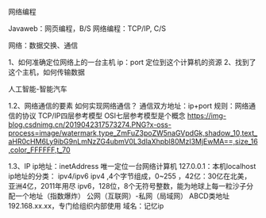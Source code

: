 网络编程

Javaweb：网页编程，B/S
网络编程：TCP/IP,  C/S


网络：数据交换、通信

1、如何准确定位网络上的一台主机 ip：port 定位到这个计算机的资源
2、找到了这个主机，如何传输数据

人工智能-智能汽车

1.2、网络通信的要素
如何实现网络通信？
通信双方地址：ip+port
规则：网络通信的协议
TCP/IP四层参考模型
OSI七层参考模型是个概念
https://img-blog.csdnimg.cn/2019042317573274.PNG?x-oss-process=image/watermark,type_ZmFuZ3poZW5naGVpdGk,shadow_10,text_aHR0cHM6Ly9ibG9nLmNzZG4ubmV0L3dlaXhpbl80MzI3MjEwMA==,size_16,color_FFFFFF,t_70

1.3、IP
ip地址：inetAddress
唯一定位一台网络计算机
127.0.0.1：本机localhost
ip地址的分类：
    ipv4/ipv6
       ipv4 ,4个字节组成，0~255 ，42亿：30亿在北美， 亚洲4亿，2011年用尽
       ipv6，128位，8个无符号整数，能为地球上每一粒沙子分配一个地址（指数爆炸）
    公网（互联网）-私网（局域网）
        ABCD类地址
        192.168.xx.xx，专门给组织内部使用
   域名：记忆ip
  
        
       